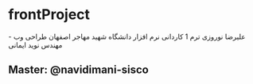 # frontProject
علیرضا نوروزی
ترم 1 کاردانی نرم افزار
دانشگاه شهید مهاجر اصفهان
طراحی وب - مهندس نوید ایمانی
## Master: @navidimani-sisco
